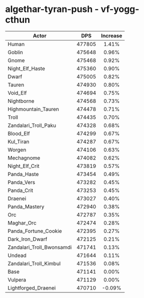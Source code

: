 # algethar-tyran-push - vf-yogg-cthun
| Actor | DPS | Increase |
|---|:---:|:---:|
|Human|477805|1.41%|
|Goblin|475648|0.96%|
|Gnome|475468|0.92%|
|Night_Elf_Haste|475360|0.90%|
|Dwarf|475005|0.82%|
|Tauren|474930|0.80%|
|Void_Elf|474694|0.75%|
|Nightborne|474568|0.73%|
|Highmountain_Tauren|474478|0.71%|
|Troll|474435|0.70%|
|Zandalari_Troll_Paku|474328|0.68%|
|Blood_Elf|474299|0.67%|
|Kul_Tiran|474287|0.67%|
|Worgen|474106|0.63%|
|Mechagnome|474082|0.62%|
|Night_Elf_Crit|473819|0.57%|
|Panda_Haste|473454|0.49%|
|Panda_Vers|473282|0.45%|
|Panda_Crit|473253|0.45%|
|Draenei|473027|0.40%|
|Panda_Mastery|472940|0.38%|
|Orc|472787|0.35%|
|Maghar_Orc|472474|0.28%|
|Panda_Fortune_Cookie|472395|0.27%|
|Dark_Iron_Dwarf|472125|0.21%|
|Zandalari_Troll_Bwonsamdi|471741|0.13%|
|Undead|471644|0.11%|
|Zandalari_Troll_Kimbul|471536|0.08%|
|Base|471141|0.00%|
|Vulpera|471129|0.00%|
|Lightforged_Draenei|470710|-0.09%|

